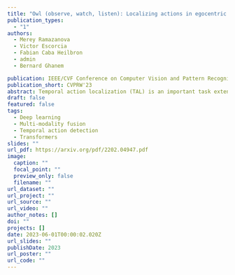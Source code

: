 ```yaml
---
title: "Owl (observe, watch, listen): Localizing actions in egocentric video via audiovisual temporal context"
publication_types:
  - "1"
authors:
  - Merey Ramazanova
  - Victor Escorcia
  - Fabian Caba Heilbron
  - admin
  - Bernard Ghanem

publication: IEEE/CVF Conference on Computer Vision and Pattern Recognition Workshop, 2023
publication_short: CVPRW'23
abstract: Temporal action localization (TAL) is an important task extensively explored and improved for third-person videos in recent years. Recent efforts have been made to perform fine-grained temporal localization on first-person videos. However, current TAL methods only use visual signals, neglecting the audio modality that exists in most videos and that shows meaningful action information in egocentric videos. In this work, we take a deep look into the effectiveness of audio in detecting actions in egocentric videos and introduce a simple-yet-effective approach via Observing, Watching, and Listening (OWL) to leverage audio-visual information and context for egocentric TAL. For doing that, we 1) compare and study different strategies for where and how to fuse the two modalities; 2) propose a transformer-based model to incorporate temporal audio-visual context. Our experiments show that our approach achieves state-of-the-art performance on EPIC-KITCHENS-100.
draft: false
featured: false
tags:
  - Deep learning
  - Multi-modality fusion
  - Temporal action detection
  - Transformers
slides: ""
url_pdf: https://arxiv.org/pdf/2202.04947.pdf
image:
  caption: ""
  focal_point: ""
  preview_only: false
  filename: ""
url_dataset: ""
url_project: ""
url_source: ""
url_video: ""
author_notes: []
doi: ""
projects: []
date: 2023-06-01T00:00:02.020Z
url_slides: ""
publishDate: 2023
url_poster: ""
url_code: ""
---
```

